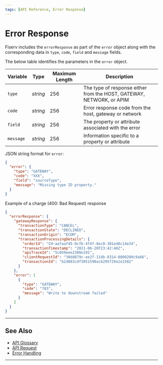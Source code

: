 ```yaml
---
tags: [API Reference, Error Response]
---
```


# Error Response

Fiserv includes the `errorResponse` as part of the `error` object along with the corresponding data in `type`, `code`, `field` and `message` fields. 

<!--
type: tab
titles: error, JSON Example, Error Response
-->

The below table identifies the parameters in the `error` object.

| Variable | Type| Maximum Length | Description |
|---------|----------|----------------|---------|
| `type` | *string* | 256 | The type of response either from the HOST, GATEWAY, NETWORK, or APIM |
| `code` | *string* | 256 | Error response code from the host, gateway or network |
| `field` | *string* | 256 | The property or attribute associated with the error |
| `message` | *string* | 256 | Information specific to a property or attribute |


<!--
type: tab
-->

JSON string format for `error`:

```json
{
  "error": {
    "type": "GATEWAY",
    "code": "XXX",
    "field": "sourceType",
    "message": "Missing type ID property."
  }
}
```

<!--
type: tab
-->

Example of a charge (400: Bad Request) response

```json
{
  "errorResponse": {
    "gatewayResponse": {
      "transactionType": "CANCEL",
      "transactionState": "DECLINED",
      "transactionOrigin": "ECOM",
      "transactionProcessingDetails": {
        "orderId": "CH-aafaaf45-0cfb-4f4f-8ec0-301e40c14e34",
        "transactionTimestamp": "2021-06-20T23:42:48Z",
        "apiTraceId": "5c059eee2388e191",
        "clientRequestId": "30dd879c-ee2f-11db-8314-0800200c9a66",
        "transactionId": "b2d883cdf3051598acb295f29a1e1582"
      }
    },
    "error": [
      {
        "type": "GATEWAY",
        "code": "703",
        "message": "Write to downstream failed"
      }
    ]
  }
}
```

<!-- type: tab-end -->

---

## See Also

- [API Glossary](?path=docs/english/api-reference/api-glossary.md)
- [API Request](?path=docs/english/api-reference/api-request.md)
- [Error Handling](?path=docs/english/api-reference/response-handling.md)

---
